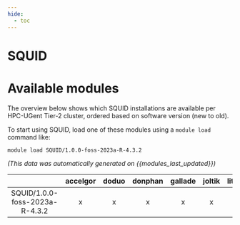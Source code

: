 ```yaml
---
hide:
  - toc
---
```


SQUID
=====

# Available modules


The overview below shows which SQUID installations are available per HPC-UGent Tier-2 cluster, ordered based on software version (new to old).

To start using SQUID, load one of these modules using a `module load` command like:

```shell
module load SQUID/1.0.0-foss-2023a-R-4.3.2
```

*(This data was automatically generated on {{modules_last_updated}})*  

| |accelgor|doduo|donphan|gallade|joltik|litleo|shinx|
| :---: | :---: | :---: | :---: | :---: | :---: | :---: | :---: |
|SQUID/1.0.0-foss-2023a-R-4.3.2|x|x|x|x|x|x|x|
